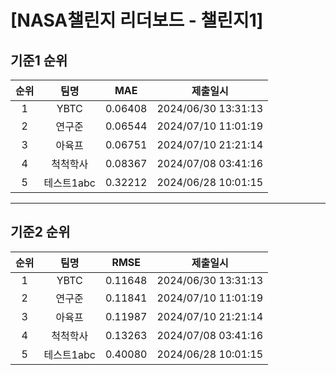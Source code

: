 # [NASA챌린지 리더보드 - 챌린지1]
## 기준1 순위
| 순위 | 팀명 | MAE | 제출일시 |
|:----:|:----:|:-----:|:----:|
| 1 | YBTC | 0.06408 | 2024/06/30 13:31:13 |
| 2 | 연구준 | 0.06544 | 2024/07/10 11:01:19 |
| 3 | 아육프 | 0.06751 | 2024/07/10 21:21:14 |
| 4 | 척척학사 | 0.08367 | 2024/07/08 03:41:16 |
| 5 | 테스트1abc | 0.32212 | 2024/06/28 10:01:15 |
___
## 기준2 순위
| 순위 | 팀명 | RMSE | 제출일시 |
|:----:|:----:|:-----:|:----:|
| 1 | YBTC | 0.11648 | 2024/06/30 13:31:13 |
| 2 | 연구준 | 0.11841 | 2024/07/10 11:01:19 |
| 3 | 아육프 | 0.11987 | 2024/07/10 21:21:14 |
| 4 | 척척학사 | 0.13263 | 2024/07/08 03:41:16 |
| 5 | 테스트1abc | 0.40080 | 2024/06/28 10:01:15 |
